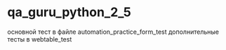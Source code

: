 # qa_guru_python_2_5

основной тест в файле automation_practice_form_test
дополнительные тесты в webtable_test
